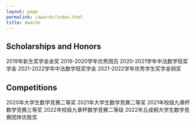 ```yaml
---
layout: page
permalink: /awards/index.html
title: Awards
---
```


## Scholarships and Honors

2019年新生奖学金金奖
2019-2020学年优秀团员
2020-2021学年中法数学班奖学金
2021-2022学年中法数学班奖学金
2021-2022学年优秀学生奖学金铜奖


## Competitions

2020年大学生数学竞赛二等奖
2021年大学生数学竞赛二等奖
2021年校级九章杯数学竞赛三等奖
2022年校级九章杯数学竞赛二等级
2022年丘成桐大学生数学竞赛团体优胜奖

